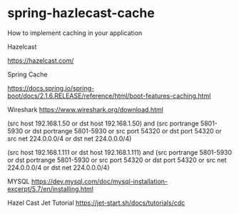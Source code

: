 # spring-hazlecast-cache
How to implement caching in your application

Hazelcast

https://hazelcast.com/

Spring Cache

https://docs.spring.io/spring-boot/docs/2.1.6.RELEASE/reference/html/boot-features-caching.html


Wireshark
https://www.wireshark.org/download.html

(src host 192.168.1.50 or dst host 192.168.1.50) and (src portrange 5801-5930 or dst  portrange 5801-5930 or src port 54320 or dst port 54320 or src net 224.0.0.0/4 or dst net 224.0.0.0/4)

(src host 192.168.1.111 or dst host 192.168.1.111) and (src portrange 5801-5930 or dst  portrange 5801-5930 or src port 54320 or dst port 54320 or src net 224.0.0.0/4 or dst net 224.0.0.0/4)

MYSQL
https://dev.mysql.com/doc/mysql-installation-excerpt/5.7/en/installing.html



Hazel Cast Jet Tutorial
https://jet-start.sh/docs/tutorials/cdc
